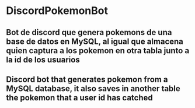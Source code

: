 # DiscordPokemonBot
## Bot de discord que genera pokemons de una base de datos en MySQL, al igual que almacena quien captura a los pokemon en otra tabla junto a la id de los usuarios
## Discord bot that generates pokemon from a MySQL database, it also saves in another table the pokemon that a user id has catched
